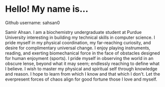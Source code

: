 # Hello! My name is...

Github username: sahsan0

Samir Ahsan. I am a biochemistry undergraduate student at Purdue University interesting in building my technical skills in computer science. I pride myself in my physical coordination, my far-reaching curiosity, and desire for complimentary universal change. I enjoy playing instruments, reading, and exerting biomechanical force in the face of obstacles designed for human enjoyment (sports). I pride myself in observing the world in an obscure lense,  beyond what it may seem; endlessly reaching to define what I believe. I wish to master my physical and spiritual self through knowledge and reason. I hope to learn from which I know and that which I don't. Let the everpresent forces of chaos align for good fortune those I love and myself.


<!---
sahsan0/sahsan0 is a ✨ special ✨ repository because its `README.md` (this file) appears on your GitHub profile.
You can click the Preview link to take a look at your changes.
--->
